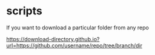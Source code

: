 # scripts
If you want to download a particular folder from any repo

https://download-directory.github.io?url=https://github.com/username/repo/tree/branch/dir
